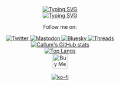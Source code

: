 <div align="center">

  <a href="https://git.io/typing-svg">
    <img src="https://readme-typing-svg.demolab.com?font=Fira+Code&weight=900&size=30&pause=1000&color=BD93F9&multiline=true&width=435&lines=Hi+There%F0%9F%91%8B%F0%9F%8F%BB" alt="Typing SVG" />
  </a>

</div>


<div align="center">

  <a href="https://git.io/typing-svg">
    <img src="https://readme-typing-svg.demolab.com?font=Fira+Code&weight=600&size=25&pause=1000&color=BD93F9&multiline=true&width=435&lines=I'm+Callum%2C+an+iOS+Dev+%F0%9F%93%B1" alt="Typing SVG" />
  </a>

</div>

  

<div align="center">
  <p>Follow me on:</p>
  
  <a href="https://x.com/acxtrila">
    <img src="https://img.shields.io/badge/Twitter-1DA1F2?style=for-the-badge&logo=twitter&logoColor=white" alt="Twitter" />
  </a>
  <a href="https://mastodon.social/@acxtrilla">
    <img src="https://img.shields.io/badge/Mastodon-6364FF?style=for-the-badge&logo=Mastodon&logoColor=white" alt="Mastodon" />
  </a>
  <a href="https://bsky.app/profile/acxtrilla.xyz">
    <img src="https://img.shields.io/badge/Bluesky-0285FF?logo=bluesky&logoColor=fff&style=for-the-badge" alt="Bluesky" />
  </a>
  <a href="https://www.threads.com/@acxtrilla">
    <img src="https://img.shields.io/badge/Threads-000000?style=for-the-badge&logo=Threads&logoColor=white" alt="Threads" />
  </a>

</div>


<div align="center">

  <a href="https://github.com/anuraghazra/github-readme-stats">
    <img src="https://github-readme-stats.vercel.app/api?username=0xatrilla&show_icons=true" alt="Callum's GitHub stats" />
  </a>

</div>

<div align="center">

  <a href="https://github.com/anuraghazra/github-readme-stats">
    <img src="https://github-readme-stats.vercel.app/api/top-langs/?username=0xatrilla&layout=compact" alt="Top Langs" />
  </a>

</div>


<div align="center">
<a href="https://www.buymeacoffee.com/acxtrilla" target="_blank">
  <img src="https://cdn.buymeacoffee.com/buttons/v2/default-blue.png" alt="Buy Me A Coffee" height="40" />
</a>
 </div>
 
<p align="center">
  <a href="https://ko-fi.com/S6S71JSYII">
    <img src="https://ko-fi.com/img/githubbutton_sm.svg" alt="ko-fi" />
  </a>
</p>

